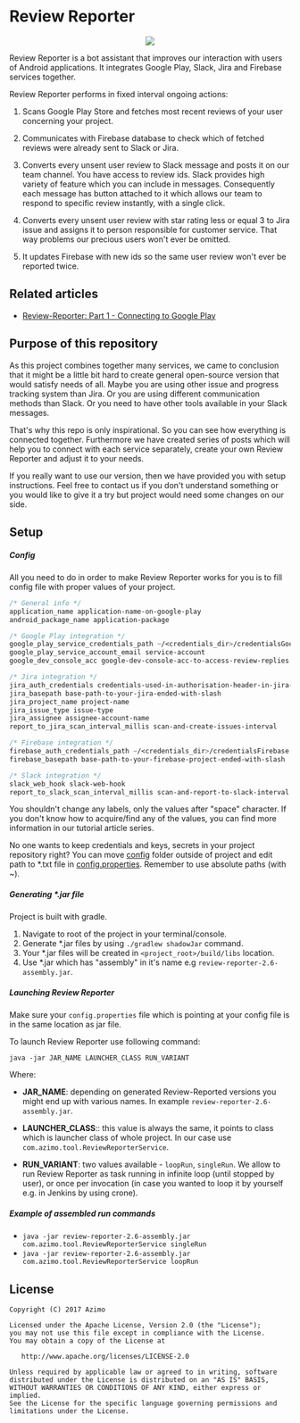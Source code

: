# Review Reporter

<p align="center">
  <img src="https://cdn-images-1.medium.com/max/720/1*YsnzNla1yxNoPV5cwIsbiw.png">
</p>

Review Reporter is a bot assistant that improves our interaction with users of Android applications.
It integrates Google Play, Slack, Jira and Firebase services together. 

Review Reporter performs in fixed interval ongoing actions:

1. Scans Google Play Store and fetches most recent reviews of your user concerning
your project.

2. Communicates with Firebase database to check which of fetched reviews were already
sent to Slack or Jira.

3. Converts every unsent user review to Slack message and posts it on our team channel. You have
access to review ids. Slack provides high variety of feature which you can include in messages.
Consequently each message has button attached to it which allows our team to respond to specific
review instantly, with a single click.

4. Converts every unsent user review with star rating less or equal 3 to Jira issue and assigns it 
to person responsible for customer service. That way problems our precious users won't ever
be omitted.

5. It updates Firebase with new ids so the same user review won't ever be reported twice.

## Related articles

  - [Review-Reporter: Part 1 - Connecting to Google Play](https://medium.com/azimolabs/review-reporter-part-1-connecting-to-google-play-8abd37edc49f#.rx06kjmup)

## Purpose of this repository 

As this project combines together many services, we came to conclusion that it might be 
a little bit hard to create general open-source version that would satisfy needs of all.
Maybe you are using other issue and progress tracking system than Jira. Or you are using 
different communication methods than Slack. Or you need to have other tools available in your
Slack messages. 

That's why this repo is only inspirational. So you can see how everything is connected together.
Furthermore we have created series of posts which will help you to connect with each
service separately, create your own Review Reporter and adjust it to your needs.

If you really want to use our version, then we have provided you with setup instructions. Feel
free to contact us if you don't understand something or you would like to give it a try but project 
would need some changes on our side.

## Setup

##### Config
All you need to do in order to make Review Reporter works for you is to fill
config file with proper values of your project.

```css
/* General info */
application_name application-name-on-google-play
android_package_name application-package

/* Google Play integration */
google_play_service_credentials_path ~/<credentials_dir>/credentialsGoogle.p12
google_play_service_account_email service-account
google_dev_console_acc google-dev-console-acc-to-access-review-replies

/* Jira integration */
jira_auth_credentials credentials-used-in-authorisation-header-in-jira-requests
jira_basepath base-path-to-your-jira-ended-with-slash
jira_project_name project-name
jira_issue_type issue-type
jira_assignee assignee-account-name
report_to_jira_scan_interval_millis scan-and-create-issues-interval

/* Firebase integration */
firebase_auth_credentials_path ~/<credentials_dir>/credentialsFirebase.json
firebase_basepath base-path-to-your-firebase-project-ended-with-slash

/* Slack integration */
slack_web_hook slack-web-hook
report_to_slack_scan_interval_millis scan-and-report-to-slack-interval
```
You shouldn't change any labels, only the values after "space" character. If you don't know
how to acquire/find any of the values, you can find more information in our tutorial article
series.

No one wants to keep credentials and keys, secrets in your project repository right? You can move 
[config](https://github.com/AzimoLabs/Review-Reporter/tree/master/config) folder outside of project and 
edit path to *.txt file in [config.properties](https://github.com/AzimoLabs/Review-Reporter/blob/master/config.properties).
Remember to use absolute paths (with ~).

##### Generating *.jar file
Project is built with gradle. 

1. Navigate to root of the project in your terminal/console.
2. Generate *.jar files by using `./gradlew shadowJar` command.
3. Your *.jar files will be created in `<project_root>/build/libs` location.
4. Use *.jar which has "assembly" in it's name e.g `review-reporter-2.6-assembly.jar`. 

##### Launching Review Reporter
Make sure your `config.properties` file which is pointing at your config file is in the same location
as jar file.

To launch Review Reporter use following command:

`java -jar JAR_NAME LAUNCHER_CLASS RUN_VARIANT` 

Where: 

 - <b>JAR_NAME</b>: depending on generated Review-Reported versions you might end up with various names. 
In example `review-reporter-2.6-assembly.jar`.

 - <b>LAUNCHER_CLASS</b>:: this value is always the same, it points to class which is launcher class of whole project. In our case use `com.azimo.tool.ReviewReporterService`.
 
 - <b>RUN_VARIANT</b>: two values available - `loopRun`, `singleRun`. We allow to run Review Reporter as task running in infinite loop (until stopped by user),
 or once per invocation (in case you wanted to loop it by yourself e.g. in Jenkins by using crone).  

##### Example of assembled run commands

 - `java -jar review-reporter-2.6-assembly.jar com.azimo.tool.ReviewReporterService singleRun` 
 - `java -jar review-reporter-2.6-assembly.jar com.azimo.tool.ReviewReporterService loopRun` 

## License

    Copyright (C) 2017 Azimo

    Licensed under the Apache License, Version 2.0 (the "License");
    you may not use this file except in compliance with the License.
    You may obtain a copy of the License at

       http://www.apache.org/licenses/LICENSE-2.0

    Unless required by applicable law or agreed to in writing, software
    distributed under the License is distributed on an "AS IS" BASIS,
    WITHOUT WARRANTIES OR CONDITIONS OF ANY KIND, either express or implied.
    See the License for the specific language governing permissions and
    limitations under the License.
